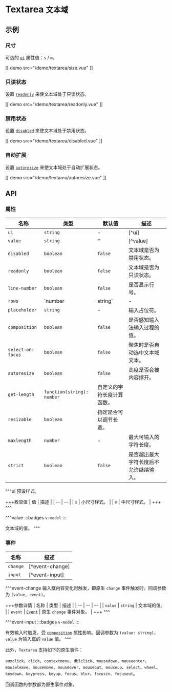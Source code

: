 # Textarea <small>文本域</small>

## 示例

### 尺寸

可选的 [`ui`](#props-ui) 属性值：`s` / `m`。

[[ demo src="/demo/textarea/size.vue" ]]

### 只读状态

设置 [`readonly`](#props-readonly) 来使文本域处于只读状态。

[[ demo src="/demo/textarea/readonly.vue" ]]

### 禁用状态

设置 [`disabled`](#props-disabled) 来使文本域处于禁用状态。

[[ demo src="/demo/textarea/disabled.vue" ]]

### 自动扩展

设置 [`autoresize`](#props-autoresize) 来使文本域处于自动扩展状态。

[[ demo src="/demo/textarea/autoresize.vue" ]]

## API

### 属性

| 名称 | 类型 | 默认值 | 描述 |
| -- | -- | -- | -- |
| ``ui`` | `string` | - | [^ui] |
| ``value`` | `string` | '' | [^value] |
| ``disabled`` | `boolean` | `false` | 文本域是否为禁用状态。 |
| ``readonly`` | `boolean` | `false` | 文本域是否为只读状态。 |
| ``line-number`` | `boolean` | `false` | 是否显示行号。 |
| ``rows`` | `number | string` | - | 默认情况下文本域可视行数。 |
| ``placeholder`` | `string` | - | 输入占位符。 |
| ``composition`` | `boolean` | `false` | 是否感知输入法输入过程的值。 |
| ``select-on-focus`` | `boolean` | `false` | 聚焦时是否自动选中文本域文本。 |
| ``autoresize`` | `boolean` | `false` | 高度是否会被内容撑开。 |
| ``get-length`` | `function(string): number` | 自定义的字符长度计算函数。 |
| ``resizable`` | `boolean` | 指定是否可以调节长宽。 |
| ``maxlength`` | `number` | - | 最大可输入的字符长度。 |
| ``strict`` | `boolean` | `false` | 是否超出最大字符长度后不允许继续输入。 |

^^^ui
预设样式。

+++枚举值
| 值 | 描述 |
| -- | -- |
| `s` | 小尺寸样式。 |
| `m` | 中尺寸样式。 |
+++
^^^

^^^value
:::badges
`v-model`
:::

文本域的值。
^^^

### 事件

| 名称 | 描述 |
| -- | -- |
| ``change`` | [^event-change] |
| ``input`` | [^event-input] |

^^^event-change
输入框内容变化时触发，即原生 `change` 事件触发时。回调参数为 `(value, event)`。

+++参数详情
| 名称 | 类型 | 描述 |
| -- | -- | -- |
| `value` | `string` | 文本域的值。 |
| `event` | [`Event`](https://developer.mozilla.org/zh-CN/docs/Web/Events/change) | 原生 `change` 事件对象。 |
+++
^^^

^^^event-input
:::badges
`v-model`
:::

有效输入时触发，受 [`composition`](#props-composition) 属性影响。回调参数为 `(value: string)`，`value` 为输入框的 `value` 值。
^^^

此外，`Textarea` 支持如下的原生事件：

`auxclick`、`click`、`contextmenu`、`dblclick`、`mousedown`、`mouseenter`、`mouseleave`、`mousemove`、`mouseover`、`mouseout`、`mouseup`、`select`、`wheel`、`keydown`、`keypress`、`keyup`、`focus`、`blur`、`focusin`、`focusout`。

回调函数的参数都为原生事件对象。
